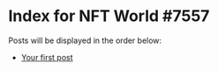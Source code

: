 # Index for NFT World #7557
Posts will be displayed in the order below:

- [Your first post](./001-first.md)

